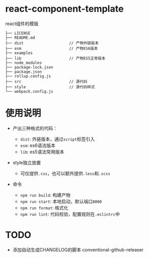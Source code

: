 # react-component-template
react组件的模版


```
├── LICENSE
├── README.md
├── dist                    // 产物外链版本
├── esm                     // 产物ES6版本
├── examples
├── lib                     // 产物ES5正常版本
├── node_modules
├── package-lock.json
├── package.json
├── rollup.config.js
├── src                     // 源代码
├── style                   // 源代码样式
└── webpack.config.js
```
# 使用说明
- 产出三种格式的代码：
    + `dist`: 外链版本，通过`script`标签引入
    + `esm`: es6语法版本
    + `lib`: es5语法常用版本

- style独立放置
    + 可仅提供`.css`，也可以额外提供`.less`和`.scss`

- 命令
    + `npm run build`: 构建产物
    + `npm run start`: 本地启动，默认端口`8000`
    + `npm run format`: 格式化
    + `npm run lint`: 代码校验，配置规则在`.eslintrc`中

# TODO
- 添加自动生成CHANGELOG的脚本 conventional-github-releaser
